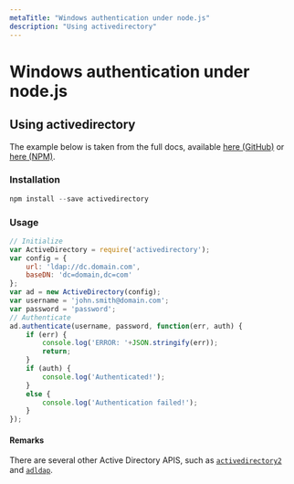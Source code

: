 ```yaml
---
metaTitle: "Windows authentication under node.js"
description: "Using activedirectory"
---
```


# Windows authentication under node.js




## Using activedirectory


The example below is taken from the full docs, available [here (GitHub)](https://github.com/gheeres/node-activedirectory) or [here (NPM)](https://npmdoc.github.io/node-npmdoc-activedirectory/build/apidoc.html).

### Installation

```js
npm install --save activedirectory

```

### Usage

```js
// Initialize
var ActiveDirectory = require('activedirectory');
var config = {
    url: 'ldap://dc.domain.com',
    baseDN: 'dc=domain,dc=com'
};
var ad = new ActiveDirectory(config);
var username = 'john.smith@domain.com';
var password = 'password';
// Authenticate
ad.authenticate(username, password, function(err, auth) {
    if (err) {
        console.log('ERROR: '+JSON.stringify(err));
        return;
    }
    if (auth) {
        console.log('Authenticated!');
    }
    else {
        console.log('Authentication failed!');
    }
});

```



#### Remarks


There are several other Active Directory APIS, such as [`activedirectory2`](https://www.npmjs.com/package/activedirectory2) and [`adldap`](https://www.npmjs.com/package/adldap).

